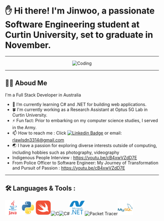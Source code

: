


# ✋ Hi there! I'm Jinwoo, a passionate Software Engineering student at Curtin University, set to graduate in November.


___
<div style="display: flex; justify-content: center; align-items: center;">
  <img src="https://media.giphy.com/media/v1.Y2lkPTc5MGI3NjExNXhmc2h5eTJveW5jNTI4aTIwOWlrenMydGt6dmJ2ZHUwZHc4aWo5NCZlcD12MV9pbnRlcm5hbF9naWZfYnlfaWQmY3Q9Zw/2IudUHdI075HL02Pkk/giphy.gif" alt="Coding" />
</div>

___
<!-- Bullet list -->
## 👨‍💻 Aboud Me
I'm a Full Stack Developer in Australia
* 🔭 I’m currently learning C# and .NET for building web applications.
* 🍀 I'm currently working as a Research Assistant at Optus 5G Lab in Curtin University.
* ⚡ Fun fact: Prior to embarking on my computer science studies, I served in the Army.
* 📫 How to reach me : Click [![Linkedin Badge](https://img.shields.io/badge/-LinkedIn-blue?style=flat-square&logo=Linkedin&logoColor=white)](https://www.linkedin.com/in/jinwookimcurtin/) or email: rlawlsdn3314@gmail.com
*  🌏 I have a passion for exploring diverse interests outside of computing, including hobbies such as photography, videography
  * Indigenous People Interview : https://youtu.be/cB4xwVZdD7E
  * From Police Officer to Software Engineer: My Journey of Transformation and Pursuit of Passion : https://youtu.be/cB4xwVZdD7E




___
## 🛠️ Languages & Tools :
<img src="https://raw.githubusercontent.com/devicons/devicon/1119b9f84c0290e0f0b38982099a2bd027a48bf1/icons/java/java-original-wordmark.svg" alt="Java" width="50" height="50"><img src="https://raw.githubusercontent.com/devicons/devicon/1119b9f84c0290e0f0b38982099a2bd027a48bf1/icons/python/python-original.svg" alt="Python" width="50" height="50"><img src="https://raw.githubusercontent.com/devicons/devicon/1119b9f84c0290e0f0b38982099a2bd027a48bf1/icons/swift/swift-original.svg" alt="SwiftUI" width="50" height="50"><img src="https://image.shutterstock.com/image-vector/c-language-logo-simple-colours-260nw-2113921046.jpg" alt="C" width="50" height="50"><img src="https://cdn-icons-png.flaticon.com/128/6132/6132221.png" alt="C#" width="50" height="50"><img src="https://raw.githubusercontent.com/devicons/devicon/1119b9f84c0290e0f0b38982099a2bd027a48bf1/icons/dot-net/dot-net-plain-wordmark.svg" alt=".NET" width="50" height="50"><img src="https://img.shields.io/badge/Packet%20Tracer-FF6F00?style=for-the-badge&logo=cisco&logoColor=white" alt="Packet Tracer" width="50" height="50"><img src="https://raw.githubusercontent.com/devicons/devicon/1119b9f84c0290e0f0b38982099a2bd027a48bf1/icons/mysql/mysql-original-wordmark.svg" alt="MySQL" width="50" height="50">













